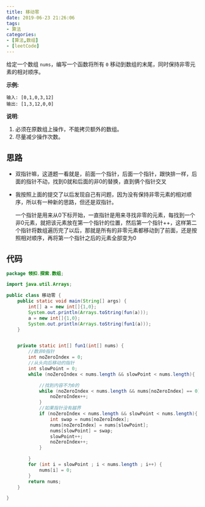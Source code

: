 ```yaml
---
title: 移动零
date: 2019-06-23 21:26:06
tags:
- 算法
categories: 
- [算法,数组]
- [leetCode]
---
```


给定一个数组 `nums`，编写一个函数将所有 `0` 移动到数组的末尾，同时保持非零元素的相对顺序。

<!--more-->

**示例:**

```
输入: [0,1,0,3,12]
输出: [1,3,12,0,0]
```

**说明**:

1. 必须在原数组上操作，不能拷贝额外的数组。
2. 尽量减少操作次数。

## 思路

+ 双指针嘛，这道题一看就是，前面一个指针，后面一个指针，跟快排一样，后面的指针不动，找到0就和后面的非0的替换，直到俩个指针交叉

+ 我按照上面的提交了以后发现自己有问题，因为没有保持非零元素的相对顺序，所以有一种新的思路，但还是双指针。

  一个指针是用来从0下标开始，一直指针是用来寻找非零的元素，每找到一个非0元素，就把该元素放在第一个指针的位置，然后第一个指针++，这样第二个指针将数组遍历完了以后，那就是所有的非零元素都移动到了前面，还是按照相对顺序，再将第一个指针之后的元素全部变为0

## 代码

```java
package 领扣.探索.数组;

import java.util.Arrays;

public class 移动零 {
    public static void main(String[] args) {
        int[] a = new int[]{1,0};
        System.out.println(Arrays.toString(fun(a)));
        a = new int[]{1,0};
        System.out.println(Arrays.toString(fun1(a)));
    }


    private static int[] fun1(int[] nums) {
        //数非0指针
        int noZeroIndex = 0;
        //从头向后移动的指针
        int slowPoint = 0;
        while (noZeroIndex < nums.length && slowPoint < nums.length){

            //找到内容不为0的
            while (noZeroIndex < nums.length && nums[noZeroIndex] == 0){
                noZeroIndex++;
            }
            //如果指针没有越界
            if (noZeroIndex < nums.length && slowPoint < nums.length){
                int swap = nums[noZeroIndex];
                nums[noZeroIndex] = nums[slowPoint];
                nums[slowPoint] = swap;
                slowPoint++;
                noZeroIndex++;
            }

        }
        for (int i = slowPoint ; i < nums.length ; i++) {
            nums[i] = 0;
        }
        return nums;
    }

}
```

